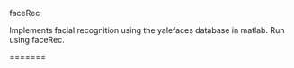 faceRec

Implements facial recognition using the yalefaces database in matlab. Run using faceRec. 


=======
